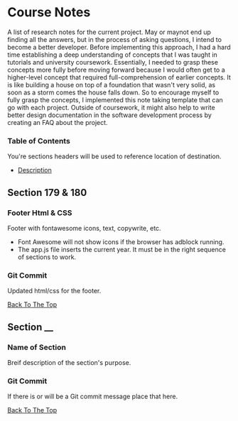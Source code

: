 # Course Notes

A list of research notes for the current project. May or maynot end up finding all the answers, but in the process of asking questions, I intend to become a better developer. Before implementing this approach, I had a hard time establishing a deep understanding of concepts that I was taught in tutorials and university coursework. Essentially, I needed to grasp these concepts more fully before moving forward because I would often get to a higher-level concept that required full-comprehension of earlier concepts. It is like building a house on top of a foundation that wasn't very solid, as soon as a storm comes the house falls down. So to encourage myself to fully grasp the concepts, I implemented this note taking template that can go with each project. Outside of coursework, it might also help to write better design documentation in the software development process by creating an FAQ about the project. 

### Table of Contents
You're sections headers will be used to reference location of destination.

- [Description](#description)

## Section 179 & 180

### Footer Html & CSS

Footer with fontawesome icons, text, copywrite, etc.

- Font Awesome will not show icons if the browser has adblock running. 
- The app.js file inserts the current year. It must be in the right sequence of sections to work. 

### Git Commit

Updated html/css for the footer.

[Back To The Top](#course-notes)

## Section __

### Name of Section

Breif description of the section's purpose. 

### Git Commit

If there is or will be a Git commit message place that here.

[Back To The Top](#course-notes)
